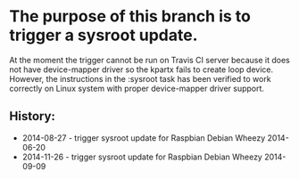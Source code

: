 # The purpose of this branch is to trigger a sysroot update.

At the moment the trigger cannot be run on Travis CI server because it does not have device-mapper driver so the kpartx fails to create loop device. However, the instructions in the :sysroot task has been verified to work correctly on Linux system with proper device-mapper driver support.

## History:
- 2014-08-27 - trigger sysroot update for Raspbian Debian Wheezy 2014-06-20
- 2014-11-26 - trigger sysroot update for Raspbian Debian Wheezy 2014-09-09
